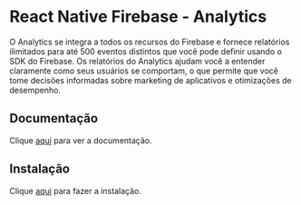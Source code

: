 # React Native Firebase - Analytics

O Analytics se integra a todos os recursos do Firebase e fornece relatórios ilimitados para até 500 eventos distintos que você pode definir usando o SDK do Firebase. Os relatórios do Analytics ajudam você a entender claramente como seus usuários se comportam, o que permite que você tome decisões informadas sobre marketing de aplicativos e otimizações de desempenho.

## Documentação

Clique [aqui](https://github.com/invertase/react-native-firebase) para ver a documentação.

## Instalação

Clique [aqui](https://www.npmjs.com/package/@react-native-firebase/analytics) para fazer a instalação.
